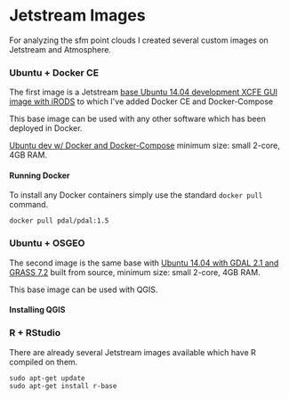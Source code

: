# Jetstream Images

For analyzing the sfm point clouds I created several custom images on Jetstream and Atmosphere.

### Ubuntu + Docker CE
The first image is a Jetstream [base Ubuntu 14.04 development XCFE GUI image with iRODS](https://use.jetstream-cloud.org/application/images/54)
to which I've added Docker CE and Docker-Compose

This base image can be used with any other software which has been deployed in Docker.

[Ubuntu dev w/ Docker and Docker-Compose](https://use.jetstream-cloud.org/application/images/359)
minimum size: small 2-core, 4GB RAM.

#### Running Docker

To install any Docker containers simply use the standard `docker pull` command.

```
docker pull pdal/pdal:1.5
```

### Ubuntu + OSGEO

The second image is the same base with [Ubuntu 14.04 with GDAL 2.1 and GRASS 7.2](https://use.jetstream-cloud.org/application/images/330) 
built from source, minimum size: small 2-core, 4GB RAM.

This base image can be used with QGIS.

#### Installing QGIS

### R + RStudio

There are already several Jetstream images available which have R compiled on them.

```
sudo apt-get update
sudo apt-get install r-base 
```


